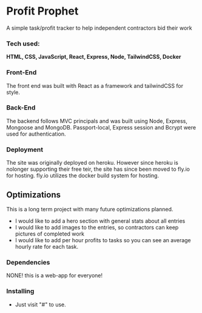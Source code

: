 # Profit Prophet

A simple task/profit tracker to help independent contractors bid their work

### Tech used:
**HTML, CSS, JavaScript, React, Express, Node, TailwindCSS, Docker**

### Front-End
The front end was built with React as a framework and tailwindCSS for style.

### Back-End
The backend follows MVC principals and was built using Node, Express, Mongoose and MongoDB. Passport-local, Express session and Bcrypt were used for authentication.

### Deployment 
The site was originally deployed on heroku. However since heroku is nolonger supporting their free teir, the site has since been moved to fly.io for hosting. fly.io utilizes the docker build system for hosting.

## Optimizations
This is a long term project with many future optimizations planned.

- I would like to add a hero section with general stats about all entries
- I would like to add images to the entries, so contractors can keep pictures of completed work
- I would like to add per hour profits to tasks so you can see an average hourly rate for each task.

### Dependencies

NONE! this is a web-app for everyone! 

### Installing

* Just visit "#" to use.